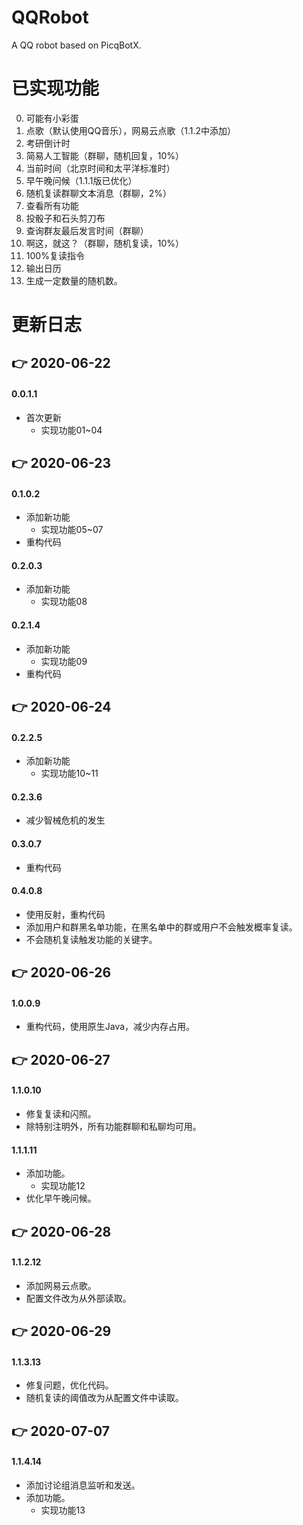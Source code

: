 # QQRobot
A QQ robot based on PicqBotX.
# 已实现功能
00. 可能有小彩蛋
01. 点歌（默认使用QQ音乐），网易云点歌（1.1.2中添加）
02. 考研倒计时
03. 简易人工智能（群聊，随机回复，10%）
04. 当前时间（北京时间和太平洋标准时）
05. 早午晚问候（1.1.1版已优化）
06. 随机复读群聊文本消息（群聊，2%）
07. 查看所有功能
08. 投骰子和石头剪刀布
09. 查询群友最后发言时间（群聊）
10. 啊这，就这？（群聊，随机复读，10%）
11. 100%复读指令
12. 输出日历
13. 生成一定数量的随机数。
# 更新日志
## 👉 2020-06-22
#### 0.0.1.1
* 首次更新
    * 实现功能01~04
## 👉 2020-06-23
#### 0.1.0.2
* 添加新功能
    * 实现功能05~07
* 重构代码
#### 0.2.0.3
* 添加新功能
    * 实现功能08
#### 0.2.1.4
* 添加新功能
    * 实现功能09
* 重构代码
## 👉 2020-06-24
#### 0.2.2.5
* 添加新功能
    * 实现功能10~11
#### 0.2.3.6
* 减少智械危机的发生
#### 0.3.0.7
* 重构代码
#### 0.4.0.8
* 使用反射，重构代码
* 添加用户和群黑名单功能，在黑名单中的群或用户不会触发概率复读。
* 不会随机复读触发功能的关键字。
## 👉 2020-06-26
#### 1.0.0.9
* 重构代码，使用原生Java，减少内存占用。
## 👉 2020-06-27
#### 1.1.0.10
* 修复复读和闪照。
* 除特别注明外，所有功能群聊和私聊均可用。
#### 1.1.1.11
* 添加功能。
    * 实现功能12
* 优化早午晚问候。
## 👉 2020-06-28
#### 1.1.2.12
* 添加网易云点歌。
* 配置文件改为从外部读取。
## 👉 2020-06-29
#### 1.1.3.13
* 修复问题，优化代码。
* 随机复读的阈值改为从配置文件中读取。
## 👉 2020-07-07
#### 1.1.4.14
* 添加讨论组消息监听和发送。
* 添加功能。
    * 实现功能13
